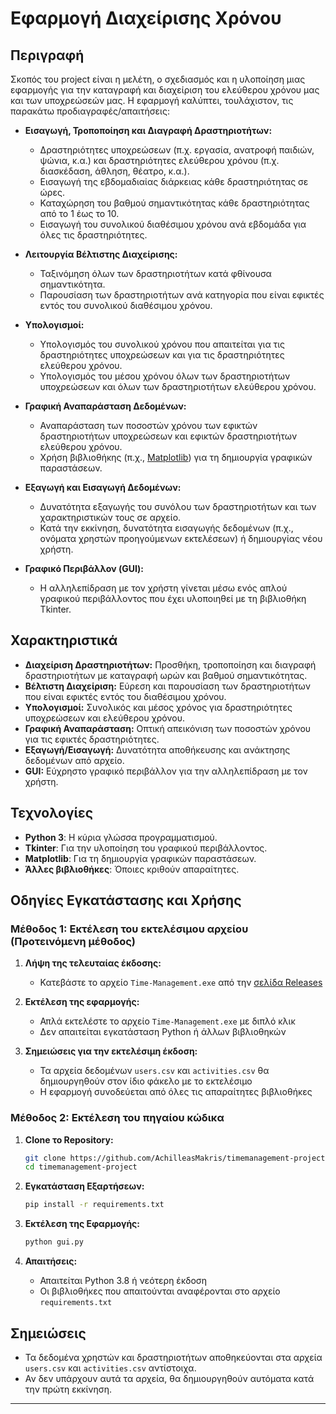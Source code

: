 # Εφαρμογή Διαχείρισης Χρόνου

## Περιγραφή
Σκοπός του project είναι η μελέτη, ο σχεδιασμός και η υλοποίηση μιας εφαρμογής για την καταγραφή και διαχείριση του ελεύθερου χρόνου μας και των υποχρεώσεών μας. Η εφαρμογή καλύπτει, τουλάχιστον, τις παρακάτω προδιαγραφές/απαιτήσεις:

- **Εισαγωγή, Τροποποίηση και Διαγραφή Δραστηριοτήτων:**
  - Δραστηριότητες υποχρεώσεων (π.χ. εργασία, ανατροφή παιδιών, ψώνια, κ.α.) και δραστηριότητες ελεύθερου χρόνου (π.χ. διασκέδαση, άθληση, θέατρο, κ.α.).
  - Εισαγωγή της εβδομαδιαίας διάρκειας κάθε δραστηριότητας σε ώρες.
  - Καταχώρηση του βαθμού σημαντικότητας κάθε δραστηριότητας από το 1 έως το 10.
  - Εισαγωγή του συνολικού διαθέσιμου χρόνου ανά εβδομάδα για όλες τις δραστηριότητες.

- **Λειτουργία Βέλτιστης Διαχείρισης:**
  - Ταξινόμηση όλων των δραστηριοτήτων κατά φθίνουσα σημαντικότητα.
  - Παρουσίαση των δραστηριοτήτων ανά κατηγορία που είναι εφικτές εντός του συνολικού διαθέσιμου χρόνου.

- **Υπολογισμοί:**
  - Υπολογισμός του συνολικού χρόνου που απαιτείται για τις δραστηριότητες υποχρεώσεων και για τις δραστηριότητες ελεύθερου χρόνου.
  - Υπολογισμός του μέσου χρόνου όλων των δραστηριοτήτων υποχρεώσεων και όλων των δραστηριοτήτων ελεύθερου χρόνου.

- **Γραφική Αναπαράσταση Δεδομένων:**
  - Αναπαράσταση των ποσοστών χρόνου των εφικτών δραστηριοτήτων υποχρεώσεων και εφικτών δραστηριοτήτων ελεύθερου χρόνου.
  - Χρήση βιβλιοθήκης (π.χ., [Matplotlib](https://matplotlib.org/)) για τη δημιουργία γραφικών παραστάσεων.

- **Εξαγωγή και Εισαγωγή Δεδομένων:**
  - Δυνατότητα εξαγωγής του συνόλου των δραστηριοτήτων και των χαρακτηριστικών τους σε αρχείο.
  - Κατά την εκκίνηση, δυνατότητα εισαγωγής δεδομένων (π.χ., ονόματα χρηστών προηγούμενων εκτελέσεων) ή δημιουργίας νέου χρήστη.

- **Γραφικό Περιβάλλον (GUI):**
  - Η αλληλεπίδραση με τον χρήστη γίνεται μέσω ενός απλού γραφικού περιβάλλοντος που έχει υλοποιηθεί με τη βιβλιοθήκη Tkinter.

## Χαρακτηριστικά
- **Διαχείριση Δραστηριοτήτων:** Προσθήκη, τροποποίηση και διαγραφή δραστηριοτήτων με καταγραφή ωρών και βαθμού σημαντικότητας.
- **Βέλτιστη Διαχείριση:** Εύρεση και παρουσίαση των δραστηριοτήτων που είναι εφικτές εντός του διαθέσιμου χρόνου.
- **Υπολογισμοί:** Συνολικός και μέσος χρόνος για δραστηριότητες υποχρεώσεων και ελεύθερου χρόνου.
- **Γραφική Αναπαράσταση:** Οπτική απεικόνιση των ποσοστών χρόνου για τις εφικτές δραστηριότητες.
- **Εξαγωγή/Εισαγωγή:** Δυνατότητα αποθήκευσης και ανάκτησης δεδομένων από αρχείο.
- **GUI:** Εύχρηστο γραφικό περιβάλλον για την αλληλεπίδραση με τον χρήστη.

## Τεχνολογίες
- **Python 3**: Η κύρια γλώσσα προγραμματισμού.
- **Tkinter**: Για την υλοποίηση του γραφικού περιβάλλοντος.
- **Matplotlib**: Για τη δημιουργία γραφικών παραστάσεων.
- **Άλλες βιβλιοθήκες**: Όποιες κριθούν απαραίτητες.

## Οδηγίες Εγκατάστασης και Χρήσης

### Μέθοδος 1: Εκτέλεση του εκτελέσιμου αρχείου (Προτεινόμενη μέθοδος)

1. **Λήψη της τελευταίας έκδοσης:**
   - Κατεβάστε το αρχείο `Time-Management.exe` από την [σελίδα Releases](https://github.com/AchilleasMakris/timemanagement-project/releases)

2. **Εκτέλεση της εφαρμογής:**
   - Απλά εκτελέστε το αρχείο `Time-Management.exe` με διπλό κλικ
   - Δεν απαιτείται εγκατάσταση Python ή άλλων βιβλιοθηκών

3. **Σημειώσεις για την εκτελέσιμη έκδοση:**
   - Τα αρχεία δεδομένων `users.csv` και `activities.csv` θα δημιουργηθούν στον ίδιο φάκελο με το εκτελέσιμο
   - Η εφαρμογή συνοδεύεται από όλες τις απαραίτητες βιβλιοθήκες

### Μέθοδος 2: Εκτέλεση του πηγαίου κώδικα

1. **Clone το Repository:**
   ```bash
   git clone https://github.com/AchilleasMakris/timemanagement-project.git
   cd timemanagement-project
   ```

2. **Εγκατάσταση Εξαρτήσεων:**
   ```bash
   pip install -r requirements.txt
   ```

3. **Εκτέλεση της Εφαρμογής:**
   ```bash
   python gui.py
   ```

4. **Απαιτήσεις:**
   - Απαιτείται Python 3.8 ή νεότερη έκδοση
   - Οι βιβλιοθήκες που απαιτούνται αναφέρονται στο αρχείο `requirements.txt`

## Σημειώσεις
- Τα δεδομένα χρηστών και δραστηριοτήτων αποθηκεύονται στα αρχεία `users.csv` και `activities.csv` αντίστοιχα.
- Αν δεν υπάρχουν αυτά τα αρχεία, θα δημιουργηθούν αυτόματα κατά την πρώτη εκκίνηση.

---

